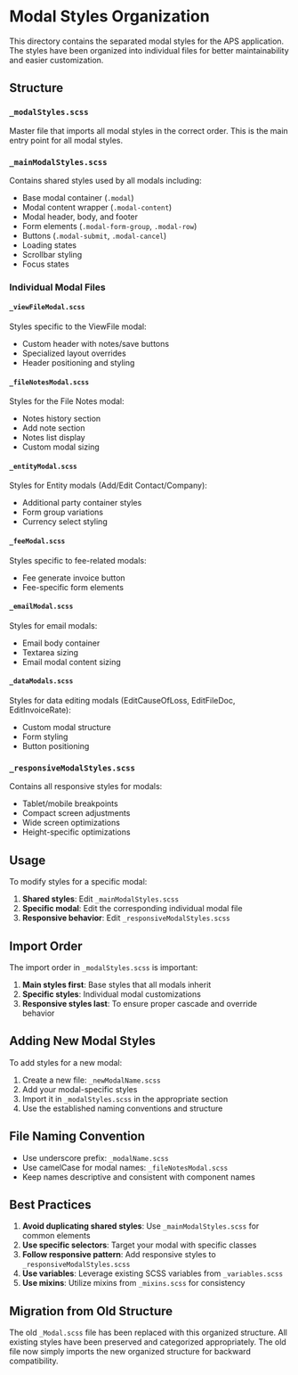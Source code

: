 # Modal Styles Organization

This directory contains the separated modal styles for the APS application. The styles have been organized into individual files for better maintainability and easier customization.

## Structure

### `_modalStyles.scss`

Master file that imports all modal styles in the correct order. This is the main entry point for all modal styles.

### `_mainModalStyles.scss`

Contains shared styles used by all modals including:

- Base modal container (`.modal`)
- Modal content wrapper (`.modal-content`)
- Modal header, body, and footer
- Form elements (`.modal-form-group`, `.modal-row`)
- Buttons (`.modal-submit`, `.modal-cancel`)
- Loading states
- Scrollbar styling
- Focus states

### Individual Modal Files

#### `_viewFileModal.scss`

Styles specific to the ViewFile modal:

- Custom header with notes/save buttons
- Specialized layout overrides
- Header positioning and styling

#### `_fileNotesModal.scss`

Styles for the File Notes modal:

- Notes history section
- Add note section
- Notes list display
- Custom modal sizing

#### `_entityModal.scss`

Styles for Entity modals (Add/Edit Contact/Company):

- Additional party container styles
- Form group variations
- Currency select styling

#### `_feeModal.scss`

Styles specific to fee-related modals:

- Fee generate invoice button
- Fee-specific form elements

#### `_emailModal.scss`

Styles for email modals:

- Email body container
- Textarea sizing
- Email modal content sizing

#### `_dataModals.scss`

Styles for data editing modals (EditCauseOfLoss, EditFileDoc, EditInvoiceRate):

- Custom modal structure
- Form styling
- Button positioning

### `_responsiveModalStyles.scss`

Contains all responsive styles for modals:

- Tablet/mobile breakpoints
- Compact screen adjustments
- Wide screen optimizations
- Height-specific optimizations

## Usage

To modify styles for a specific modal:

1. **Shared styles**: Edit `_mainModalStyles.scss`
2. **Specific modal**: Edit the corresponding individual modal file
3. **Responsive behavior**: Edit `_responsiveModalStyles.scss`

## Import Order

The import order in `_modalStyles.scss` is important:

1. **Main styles first**: Base styles that all modals inherit
2. **Specific styles**: Individual modal customizations
3. **Responsive styles last**: To ensure proper cascade and override behavior

## Adding New Modal Styles

To add styles for a new modal:

1. Create a new file: `_newModalName.scss`
2. Add your modal-specific styles
3. Import it in `_modalStyles.scss` in the appropriate section
4. Use the established naming conventions and structure

## File Naming Convention

- Use underscore prefix: `_modalName.scss`
- Use camelCase for modal names: `_fileNotesModal.scss`
- Keep names descriptive and consistent with component names

## Best Practices

1. **Avoid duplicating shared styles**: Use `_mainModalStyles.scss` for common elements
2. **Use specific selectors**: Target your modal with specific classes
3. **Follow responsive pattern**: Add responsive styles to `_responsiveModalStyles.scss`
4. **Use variables**: Leverage existing SCSS variables from `_variables.scss`
5. **Use mixins**: Utilize mixins from `_mixins.scss` for consistency

## Migration from Old Structure

The old `_Modal.scss` file has been replaced with this organized structure. All existing styles have been preserved and categorized appropriately. The old file now simply imports the new organized structure for backward compatibility.
